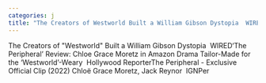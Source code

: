 ```yaml
---
categories: j
title: "The Creators of Westworld Built a William Gibson Dystopia  WIRED"
---
```

The Creators of "Westworld" Built a William Gibson Dystopia&nbsp;&nbsp;WIRED‘The Peripheral’ Review: Chloe Grace Moretz in Amazon Drama Tailor-Made for the ‘Westworld’-Weary&nbsp;&nbsp;Hollywood ReporterThe Peripheral - Exclusive Official Clip (2022) Chloë Grace Moretz, Jack Reynor&nbsp;&nbsp;IGNPer